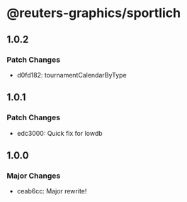 # @reuters-graphics/sportlich

## 1.0.2

### Patch Changes

- d0fd182: tournamentCalendarByType

## 1.0.1

### Patch Changes

- edc3000: Quick fix for lowdb

## 1.0.0

### Major Changes

- ceab6cc: Major rewrite!
